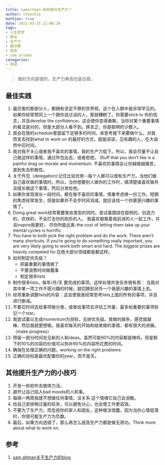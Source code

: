 ```yaml
---
title: samaltman-如何提升生产力？
author: chiechie
mathjax: true
date: 2021-03-25 22:06:34
tags:
- 人生哲学
- 择业
- 生产力
- 做决策
- 信念
- sam altman
categories:
- 阅读
---
```


> 做的方向是错的，生产力再高也是白搭。


## 最佳实践

1. 最厉害的那部分人，都拥有坚定不移的世界观，这个在人群中是非常罕见的。如果你经常赞同上一个跟你说过话的人，那就糟糕了。你需要stick to 你的信念，并且develop the confidence。这会使你变得勇敢，当你对某个重要事情的看法是对的，但是大部分人看不到。换言之，你是聪明的少数人。
2. 我会在我的schedule里面留下足够多的时间，来思考接下来要做什么。对我而言去找到what to work on 的最好的方式，就是阅读，见有趣的人，在大自然中花时间。
3. 我对我不关心或者我不喜欢的事情，我的生产力低下。所以，我会尽量不让自己做这样的事情，通过外包出去，或者拒绝。
 Stuff that you don’t like is a painful drag on morale and momentum. 不喜欢的事情会让你越做越痛苦，直到失去积极性。
4. 关于外包（delegation):记住比较优势--每个人都可以很有生产力，当他们做自己喜欢做的事情时。所以，当你想要别人做你的工作时，搞清楚谁喜欢做并且擅长做这个事情，然后分发给他。
5. 如果你发现很长一段时间，都在做不喜欢的事情，慎重考虑换一份工作。短期的焦虑经常发生，但是如果并不会岁时间消减，就应该找一个你更感兴趣的事情了。
6. Doing great work经常需要某些类型的同时。尝试着围绕在聪明的，创造力的，欢快的，不会打击你的抱负的人。
我喜欢被推着我前进的人一起工作，并且inspire我更好。
   尽你所能远离-the cost of letting them take up your mental cycles is horrific. 
7. You have to both pick the right problem and do the work.  There aren’t many shortcuts.  If you’re going to do something really important, you are very likely going to work both smart and hard.  The biggest prizes are heavily competed for.在绝大部分领域都是都这样。
8. 如何制定优先级？
    - 把最重要的事情做了
    - 不要浪费时间做蠢事
    - 制定很多lists
1. 制作很多lists，每年/月/天 要完成的事项。这样处理并发任务很有用： 当我对其中某一项工作不感兴趣的时候，就切换到另外一个我感兴趣的事情上去。
2. 经常重新调整lists的内容：这会使我我经常思考lists上面的所有的事项，并且进行删减。
3. 不要花时间去给事项做分类，或者给事项去评估工作量，最多给重要的事项标记一个star。
4. 我尝试着以生成momentum为目标，去排优先级。我做的越多，感觉就越棒，然后我就更想做。我喜欢每天的开始和结束做的事情，都有很大的进展。（make progress）
5. 预留一部分时间去见新的人和ideas。虽然可能90%的内容都是辣鸡，但是剩下的10%的内容的价值可以弥补90%的内容所花费的时间。
6. 确保在处理正确的问题。working on the right problems
7. 正确的目标是最优配置你的year，而不是天。


## 其他提升生产力的小技巧
1. 开发一些软件去做体力活。
2. 避开让自己陷入bad moods的人和事。
3. 每隔一两周我就不想做任何事情，没关系 这个情绪它自己会消散。
4. 给自己安排稍过量的任务，可以避免分心，也会使工作更高效。
5. 不要为了生产力，而忽视你的家人和朋友，这种做法很蠢，因为当你心情低落时，你很可能生产力为负数。
6. 最后，如果方向选错了，那么再怎么提高生产力都是做无用功。Think more about what to work on.


## 参考

1. [sam altman关于生产力的blog](https://blog.samaltman.com/productivity)